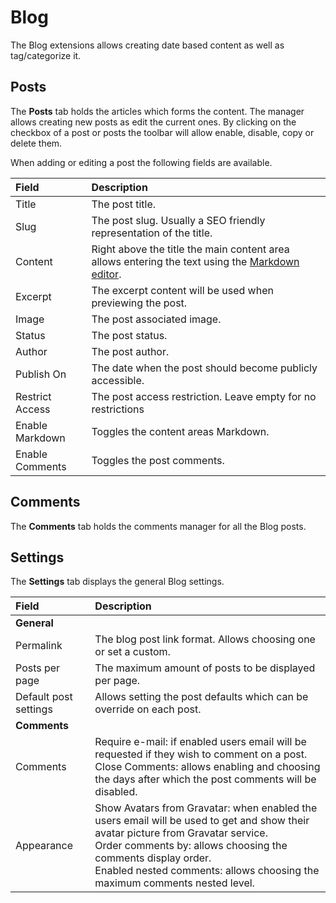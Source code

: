 # Blog

The Blog extensions allows creating date based content as well as tag/categorize it.

## Posts

The **Posts** tab holds the articles which forms the content. The manager allows creating new posts as edit the current ones. By clicking on the checkbox of a post or posts the toolbar will allow enable, disable, copy or delete them.

When adding or editing a post the following fields are available.

| Field | Description |
| :---- | :---------- |
| Title | The post title. |
| Slug | The post slug. Usually a SEO friendly representation of the title. |
| Content | Right above the title the main content area allows entering the text using the [Markdown editor](user-interface/markdown-editor.md). |
| Excerpt | The excerpt content will be used when previewing the post. |
| Image | The post associated image. |
| Status | The post status. |
| Author | The post author. |
| Publish On | The date when the post should become publicly accessible. |
| Restrict Access | The post access restriction. Leave empty for no restrictions |
| Enable Markdown | Toggles the content areas Markdown. |
| Enable Comments | Toggles the post comments. |

## Comments

The **Comments** tab holds the comments manager for all the Blog posts.

## Settings

The **Settings** tab displays the general Blog settings.

| Field | Description |
| :---- | :---------- |
| **General** | |
| Permalink | The blog post link format. Allows choosing one or set a custom. |
| Posts per page | The maximum amount of posts to be displayed per page. |
| Default post settings | Allows setting the post defaults which can be override on each post. |
| **Comments** | |
|  Comments | Require e-mail: if enabled users email will be requested if they wish to comment on a post. <br /> Close Comments: allows enabling and choosing the days after which the post comments will be disabled. |
| Appearance | Show Avatars from Gravatar: when enabled the users email will be used to get and show their avatar picture from Gravatar service. <br /> Order comments by: allows choosing the comments display order. <br /> Enabled nested comments: allows choosing the maximum comments nested level. |
